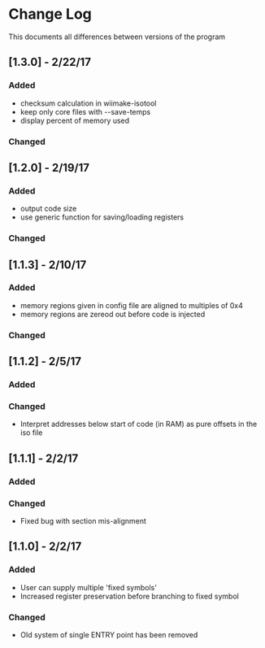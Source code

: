 # Change Log
This documents all differences between versions of the program

## [1.3.0] - 2/22/17
### Added

- checksum calculation in wiimake-isotool
- keep only core files with --save-temps
- display percent of memory used

### Changed

## [1.2.0] - 2/19/17
### Added

- output code size
- use generic function for saving/loading registers

### Changed

## [1.1.3] - 2/10/17
### Added

- memory regions given in config file are aligned to
    multiples of 0x4
- memory regions are zereod out before code is injected

### Changed

## [1.1.2] - 2/5/17
### Added

### Changed

- Interpret addresses below start of code (in RAM) as pure
    offsets in the iso file

## [1.1.1] - 2/2/17
### Added

### Changed

- Fixed bug with section mis-alignment

## [1.1.0] - 2/2/17
### Added

- User can supply multiple 'fixed symbols'
- Increased register preservation before branching to fixed symbol

### Changed

- Old system of single ENTRY point has been removed 


